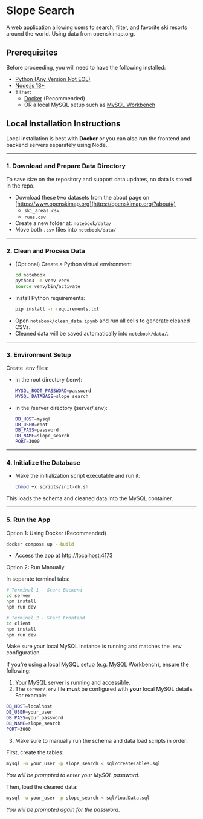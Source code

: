 # Slope Search
A web application allowing users to search, filter, and favorite ski resorts around the world. Using data from openskimap.org.

## Prerequisites

Before proceeding, you will need to have the following installed:
- [Python (Any Version Not EOL)](https://www.python.org/)
- [Node.js 18+](https://nodejs.org/)
- Either:
    - [Docker](https://www.docker.com/) (Recommended)
    - OR a local MySQL setup such as [MySQL Workbench](https://www.mysql.com/products/workbench/)

## Local Installation Instructions

Local installation is best with **Docker** or you can also run the frontend and backend servers separately using Node.

---

### 1. Download and Prepare Data Directory

To save size on the repository and support data updates, no data is stored in the repo.

- Download these two datasets from the about page on [https://www.openskimap.org](https://openskimap.org/?about#)
    - `ski_areas.csv`
    - `runs.csv`
- Create a new folder at: `notebook/data/`
- Move both `.csv` files into `notebook/data/`

---

### 2. Clean and Process Data
- (Optional) Create a Python virtual environment:
  ```bash
  cd notebook
  python3 -m venv venv
  source venv/bin/activate
  ```
- Install Python requirements:
  ```bash
  pip install -r requirements.txt
  ```
- Open `notebook/clean_data.ipynb` and run all cells to generate cleaned CSVs.
- Cleaned data will be saved automatically into `notebook/data/`.

---

### 3. Environment Setup

Create .env files:
- In the root directory (.env):
  ```bash
  MYSQL_ROOT_PASSWORD=password
  MYSQL_DATABASE=slope_search
  ```
- In the /server directory (server/.env):
  ```bash
  DB_HOST=mysql
  DB_USER=root
  DB_PASS=password
  DB_NAME=slope_search
  PORT=3000
  ```

---

### 4. Initialize the Database

- Make the initialization script executable and run it:
  ```bash
  chmod +x scripts/init-db.sh
  ```
This loads the schema and cleaned data into the MySQL container.

---

### 5. Run the App

Option 1: Using Docker (Recommended)
```bash
docker compose up --build
```
- Access the app at [http://localhost:4173](http://localhost:4173)

Option 2: Run Manually

In separate terminal tabs:
```bash
# Terminal 1 - Start Backend
cd server
npm install
npm run dev
```
```bash
# Terminal 2 - Start Frontend
cd client
npm install
npm run dev
```
Make sure your local MySQL instance is running and matches the .env configuration.

If you're using a local MySQL setup (e.g. MySQL Workbench), ensure the following:

1. Your MySQL server is running and accessible.
2. The `server/.env` file **must** be configured with **your** local MySQL details. For example:
  ```bash
  DB_HOST=localhost
  DB_USER=your_user
  DB_PASS=your_password
  DB_NAME=slope_search
  PORT=3000
  ```
3. Make sure to manually run the schema and data load scripts in order:

  First, create the tables:
  ```bash
  mysql -u your_user -p slope_search < sql/createTables.sql
  ```
  *You will be prompted to enter your MySQL password.*

  Then, load the cleaned data:
  ```bash
  mysql -u your_user -p slope_search < sql/loadData.sql
  ```
  *You will be prompted again for the password.*
